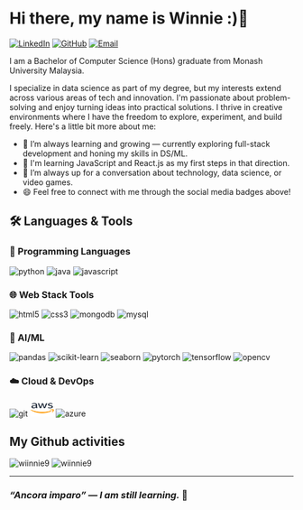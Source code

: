 <!-- welcome message -->

# Hi there, my name is Winnie :)👋
[![LinkedIn](https://img.shields.io/badge/LinkedIn-blue?logo=linkedin&logoColor=white)](https://www.linkedin.com/in/winnie-ooi/) [![GitHub](https://img.shields.io/badge/GitHub-121011?logo=github&logoColor=white)](https://github.com/wiinnie9) [![Email](https://img.shields.io/badge/Email-D14836?logo=gmail&logoColor=white)](mailto:wiinnie.ooi9@gmail.com)

I am a Bachelor of Computer Science (Hons) graduate from Monash University Malaysia.

I specialize in data science as part of my degree, but my interests extend across various areas of tech and innovation. I'm passionate about problem-solving and enjoy turning ideas into practical solutions. I thrive in creative environments where I have the freedom to explore, experiment, and build freely. Here's a little bit more about me:

- 🔭 I’m always learning and growing — currently exploring full-stack development and honing my skills in DS/ML.
- 🌱 I'm learning JavaScript and React.js as my first steps in that direction.
- 👋 I’m always up for a conversation about technology, data science, or video games.
- 😄 Feel free to connect with me through the social media badges above!

## 🛠️ Languages & Tools
### 🔧 Programming Languages 
<div>
  <img height="30" width="42" alt="python" src="https://cdn.jsdelivr.net/gh/devicons/devicon/icons/python/python-original.svg" />
  <img height="30" width="42" alt="java" src="https://cdn.jsdelivr.net/gh/devicons/devicon/icons/java/java-original.svg" />
  <img height="30" width="42" alt="javascript" src="https://cdn.jsdelivr.net/gh/devicons/devicon/icons/javascript/javascript-original.svg" />
</div>

### 🌐 Web Stack Tools
<div>
  <img height="30" width="42" alt="html5" src="https://cdn.jsdelivr.net/gh/devicons/devicon/icons/html5/html5-original.svg" />
  <img height="30" width="42" alt="css3" src="https://cdn.jsdelivr.net/gh/devicons/devicon/icons/css3/css3-original.svg" />
  <img height="30" width="42" alt="mongodb" src="https://cdn.jsdelivr.net/gh/devicons/devicon/icons/mongodb/mongodb-original.svg" />
  <img height="30" width="42" alt="mysql" src="https://cdn.jsdelivr.net/gh/devicons/devicon/icons/mysql/mysql-original.svg" />
</div>

### 🤖 AI/ML
<div>
  <img height="30" width="42" alt="pandas" src="https://cdn.jsdelivr.net/gh/devicons/devicon/icons/pandas/pandas-original.svg" />
  <img height="30" width="42" alt="scikit-learn" src="https://upload.wikimedia.org/wikipedia/commons/0/05/Scikit_learn_logo_small.svg" />
  <img height="30" width="42" alt="seaborn" src="https://seaborn.pydata.org/_images/logo-mark-lightbg.svg" />
  <img height="30" width="42" alt="pytorch" src="https://cdn.jsdelivr.net/gh/devicons/devicon/icons/pytorch/pytorch-original.svg" />
  <img height="30" width="42" alt="tensorflow" src="https://cdn.jsdelivr.net/gh/devicons/devicon/icons/tensorflow/tensorflow-original.svg" />
  <img height="30" width="42" alt="opencv" src="https://cdn.jsdelivr.net/gh/devicons/devicon/icons/opencv/opencv-original.svg" />
</div>

### ☁️ Cloud & DevOps
<div>
  <img height="30" width="42" alt="git" src="https://cdn.jsdelivr.net/gh/devicons/devicon/icons/git/git-original.svg" />
  <img height="30" width="42" alt="aws" src="https://raw.githubusercontent.com/devicons/devicon/master/icons/amazonwebservices/amazonwebservices-original-wordmark.svg" />
  <img height="30" width="42" alt="azure" src="https://cdn.jsdelivr.net/gh/devicons/devicon/icons/azure/azure-original.svg" />
</div>

## My Github activities
<!-- grph -->
<div>
    <img height="150" src="https://github-readme-stats.vercel.app/api/top-langs?username=wiinnie9&show_icons=true&locale=en&layout=compact&theme=tokyonight" alt="wiinnie9"/>
    <img height="150" src="https://github-readme-stats.vercel.app/api?username=wiinnie9&show_icons=true&locale=en&theme=tokyonight" alt="wiinnie9" />
</div>

---

### *“Ancora imparo” — I am still learning.* 🌱 ###
